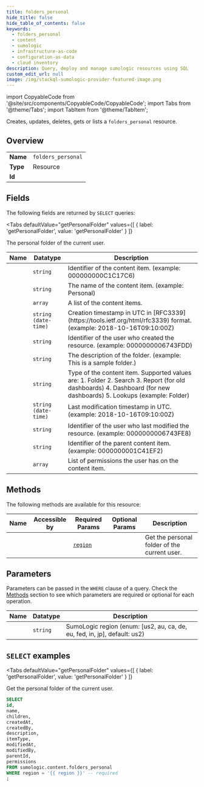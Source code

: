```yaml
--- 
title: folders_personal
hide_title: false
hide_table_of_contents: false
keywords:
  - folders_personal
  - content
  - sumologic
  - infrastructure-as-code
  - configuration-as-data
  - cloud inventory
description: Query, deploy and manage sumologic resources using SQL
custom_edit_url: null
image: /img/stackql-sumologic-provider-featured-image.png
---
```


import CopyableCode from '@site/src/components/CopyableCode/CopyableCode';
import Tabs from '@theme/Tabs';
import TabItem from '@theme/TabItem';

Creates, updates, deletes, gets or lists a <code>folders_personal</code> resource.

## Overview
<table><tbody>
<tr><td><b>Name</b></td><td><code>folders_personal</code></td></tr>
<tr><td><b>Type</b></td><td>Resource</td></tr>
<tr><td><b>Id</b></td><td><CopyableCode code="sumologic.content.folders_personal" /></td></tr>
</tbody></table>

## Fields

The following fields are returned by `SELECT` queries:

<Tabs
    defaultValue="getPersonalFolder"
    values={[
        { label: 'getPersonalFolder', value: 'getPersonalFolder' }
    ]}
>
<TabItem value="getPersonalFolder">

The personal folder of the current user.<br />

<table>
<thead>
    <tr>
    <th>Name</th>
    <th>Datatype</th>
    <th>Description</th>
    </tr>
</thead>
<tbody>
<tr>
    <td><CopyableCode code="id" /></td>
    <td><code>string</code></td>
    <td>Identifier of the content item. (example: 000000000C1C17C6)</td>
</tr>
<tr>
    <td><CopyableCode code="name" /></td>
    <td><code>string</code></td>
    <td>The name of the content item. (example: Personal)</td>
</tr>
<tr>
    <td><CopyableCode code="children" /></td>
    <td><code>array</code></td>
    <td>A list of the content items.</td>
</tr>
<tr>
    <td><CopyableCode code="createdAt" /></td>
    <td><code>string (date-time)</code></td>
    <td>Creation timestamp in UTC in [RFC3339](https://tools.ietf.org/html/rfc3339) format. (example: 2018-10-16T09:10:00Z)</td>
</tr>
<tr>
    <td><CopyableCode code="createdBy" /></td>
    <td><code>string</code></td>
    <td>Identifier of the user who created the resource. (example: 0000000006743FDD)</td>
</tr>
<tr>
    <td><CopyableCode code="description" /></td>
    <td><code>string</code></td>
    <td>The description of the folder. (example: This is a sample folder.)</td>
</tr>
<tr>
    <td><CopyableCode code="itemType" /></td>
    <td><code>string</code></td>
    <td>Type of the content item. Supported values are:   1. Folder   2. Search   3. Report (for old dashboards)   4. Dashboard (for new dashboards)   5. Lookups (example: Folder)</td>
</tr>
<tr>
    <td><CopyableCode code="modifiedAt" /></td>
    <td><code>string (date-time)</code></td>
    <td>Last modification timestamp in UTC. (example: 2018-10-16T09:10:00Z)</td>
</tr>
<tr>
    <td><CopyableCode code="modifiedBy" /></td>
    <td><code>string</code></td>
    <td>Identifier of the user who last modified the resource. (example: 0000000006743FE8)</td>
</tr>
<tr>
    <td><CopyableCode code="parentId" /></td>
    <td><code>string</code></td>
    <td>Identifier of the parent content item. (example: 0000000001C41EF2)</td>
</tr>
<tr>
    <td><CopyableCode code="permissions" /></td>
    <td><code>array</code></td>
    <td>List of permissions the user has on the content item.</td>
</tr>
</tbody>
</table>
</TabItem>
</Tabs>

## Methods

The following methods are available for this resource:

<table>
<thead>
    <tr>
    <th>Name</th>
    <th>Accessible by</th>
    <th>Required Params</th>
    <th>Optional Params</th>
    <th>Description</th>
    </tr>
</thead>
<tbody>
<tr>
    <td><a href="#getPersonalFolder"><CopyableCode code="getPersonalFolder" /></a></td>
    <td><CopyableCode code="select" /></td>
    <td><a href="#parameter-region"><code>region</code></a></td>
    <td></td>
    <td>Get the personal folder of the current user.</td>
</tr>
</tbody>
</table>

## Parameters

Parameters can be passed in the `WHERE` clause of a query. Check the [Methods](#methods) section to see which parameters are required or optional for each operation.

<table>
<thead>
    <tr>
    <th>Name</th>
    <th>Datatype</th>
    <th>Description</th>
    </tr>
</thead>
<tbody>
<tr id="parameter-region">
    <td><CopyableCode code="region" /></td>
    <td><code>string</code></td>
    <td>SumoLogic region (enum: [us2, au, ca, de, eu, fed, in, jp], default: us2)</td>
</tr>
</tbody>
</table>

## `SELECT` examples

<Tabs
    defaultValue="getPersonalFolder"
    values={[
        { label: 'getPersonalFolder', value: 'getPersonalFolder' }
    ]}
>
<TabItem value="getPersonalFolder">

Get the personal folder of the current user.

```sql
SELECT
id,
name,
children,
createdAt,
createdBy,
description,
itemType,
modifiedAt,
modifiedBy,
parentId,
permissions
FROM sumologic.content.folders_personal
WHERE region = '{{ region }}' -- required
;
```
</TabItem>
</Tabs>
